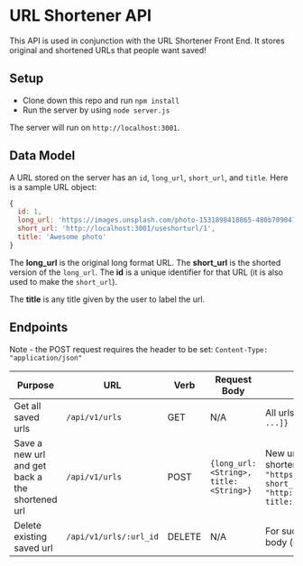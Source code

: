 # URL Shortener API

This API is used in conjunction with the URL Shortener Front End. It stores original and shortened URLs that people want saved!

## Setup

* Clone down this repo and run `npm install`
* Run the server by using `node server.js`

The server will run on `http://localhost:3001`.

## Data Model

A URL stored on the server has an `id`, `long_url`, `short_url`, and `title`. Here is a sample URL object:

```js
{
  id: 1,
  long_url: 'https://images.unsplash.com/photo-1531898418865-480b7090470f?ixlib=rb-1.2.1&ixid=eyJhcHBfaWQiOjEyMDd9&auto=format&fit=crop&w=934&q=80',
  short_url: 'http://localhost:3001/useshorturl/1',
  title: 'Awesome photo'
}
```

The **long_url** is the original long format URL. The **short_url** is the shorted version of the `long_url`. The **id** is a unique identifier for that URL (it is also used to make the `short_url`).

The **title** is any title given by the user to label the url.

## Endpoints

Note - the POST request requires the header to be set: `Content-Type: "application/json"`

| Purpose | URL | Verb | Request Body | Sample Success Response |
|----|----|----|----|----|
| Get all saved urls |`/api/v1/urls`| GET | N/A | All urls on the server: `{urls: [{}, {}, ...]}` |
| Save a new url and get back a the shortened url |`/api/v1/urls`| POST | `{long_url: <String>, title: <String>}` | New url that was added with the shortened url: `{id: 2, long_url: "https://images.unsplash.com/photo...", short_url: "http://localhost:3001/useshorturl/2", title: 'Awesome photo'}` |
| Delete existing saved url |`/api/v1/urls/:url_id`| DELETE | N/A | For successful deletion: No response body (only 204 status code) |
